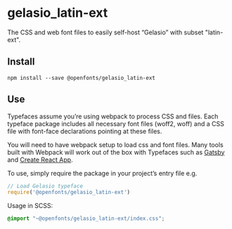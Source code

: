 
# gelasio_latin-ext

The CSS and web font files to easily self-host “Gelasio” with subset "latin-ext".

## Install

`npm install --save @openfonts/gelasio_latin-ext`

## Use

Typefaces assume you’re using webpack to process CSS and files. Each typeface
package includes all necessary font files (woff2, woff) and a CSS file with
font-face declarations pointing at these files.

You will need to have webpack setup to load css and font files. Many tools built
with Webpack will work out of the box with Typefaces such as [Gatsby](https://github.com/gatsbyjs/gatsby)
and [Create React App](https://github.com/facebookincubator/create-react-app).

To use, simply require the package in your project’s entry file e.g.

```javascript
// Load Gelasio typeface
require('@openfonts/gelasio_latin-ext')
```

Usage in SCSS:
```scss
@import "~@openfonts/gelasio_latin-ext/index.css";
```
